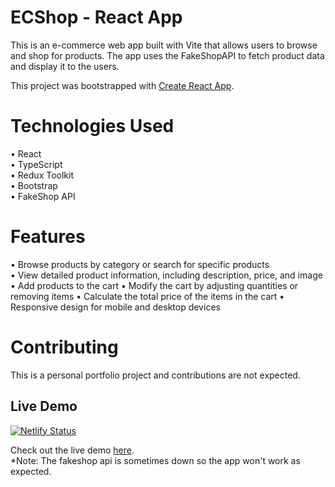 # ECShop - React App

This is an e-commerce web app built with Vite that allows users to browse and shop for products. The app uses the FakeShopAPI to fetch product data and display it to the users.

This project was bootstrapped with [Create React App](https://github.com/facebook/create-react-app).

# Technologies Used

• React  
• TypeScript  
• Redux Toolkit  
• Bootstrap  
• FakeShop API  

# Features

• Browse products by category or search for specific products  
• View detailed product information, including description, price, and image  
• Add products to the cart
• Modify the cart by adjusting quantities or removing items
• Calculate the total price of the items in the cart
• Responsive design for mobile and desktop devices  

# Contributing

This is a personal portfolio project and contributions are not expected.

## Live Demo

[![Netlify Status](https://api.netlify.com/api/v1/badges/db62862e-0169-4cd2-bf9a-d624b3bb9c7c/deploy-status)](https://app.netlify.com/sites/fecshop/deploys)

Check out the live demo [here](https://fecshop.netlify.app/).  
\*Note: The fakeshop api is sometimes down so the app won't work as expected.
